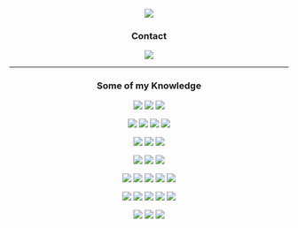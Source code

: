 <p align="center">
  <!-- https://redketchup.io/gif-converter -->
  <img
    src="https://github.com/motiontx/motiontx/assets/5198206/f516aecb-8023-41f7-aa86-f089acdd9cc0"
  />
</p>

<h3 align="center">Contact</h3>
<p align="center">
  <a target="_blank" href="https://vittoretrivi.dev">
    <img
      src="https://img.shields.io/badge/vittoretrivi.dev-%23ffffff.svg?&style=for-the-badge"
    />
  </a>
</p>

---

<h3 align="center">Some of my Knowledge</h3>
<p align="center">
  <!-- JavaScript -->
  <img
    src="https://img.shields.io/badge/JavaScript-%230A0A0A.svg?&style=for-the-badge&logo=javascript&logoColor=F7DF1E"
  />
  <!-- HTML5 -->
  <img
    src="https://img.shields.io/badge/html5-%230A0A0A.svg?&style=for-the-badge&logo=html5&logoColor=E34F26"
  />
  <!-- CSS3 -->
  <img
    src="https://img.shields.io/badge/css3-%230A0A0A.svg?&style=for-the-badge&logo=css3&logoColor=1572B6"
  />
</p>

<p align="center">
  <!-- React.js -->
  <img
    src="https://img.shields.io/badge/React.js-%230364d4.svg?&style=for-the-badge&logo=react&logoColor=white"
  />
  <!-- Next.js -->
  <img
    src="https://img.shields.io/badge/next.js-%23000000.svg?&style=for-the-badge&logo=next.js&logoColor=white"
  />
  <!-- Vue.js -->
  <img
    src="https://img.shields.io/badge/Vue.js-%2342b883.svg?&style=for-the-badge&logo=vue.js&logoColor=white"
  />
  <!-- Nuxt.js -->
  <img
    src="https://img.shields.io/badge/Nuxt.js-%2335495e.svg?&style=for-the-badge&logo=nuxt.js&logoColor=white"
  />
</p>

<p align="center">
  <!-- Three.js -->
  <img
    src="https://img.shields.io/badge/Three.js-%230A0A0A.svg?&style=for-the-badge&logo=three.js&logoColor=white"
  />
  <!-- Framer Motion -->
  <img
    src="https://img.shields.io/badge/Framer Motion-%23ff008c.svg?&style=for-the-badge&logo=framer&logoColor=white"
  />
  <!-- Typescript-->
  <img
    src="https://img.shields.io/badge/Typescript-%233178C6.svg?&style=for-the-badge&logo=typescript&logoColor=white"
  />
</p>

<p align="center">
  <!-- Radix UI -->
  <img
    src="https://img.shields.io/badge/Radix UI-%231d2024.svg?&style=for-the-badge&logo=radixui&logoColor=white"
  />
  <!-- Tailwind CSS -->
  <img
    src="https://img.shields.io/badge/Tailwind CSS-%2338bdf8.svg?&style=for-the-badge&logo=tailwindcss&logoColor=white"
  />
  <!-- Sass -->
  <img
    src="https://img.shields.io/badge/Sass-%23cc6699.svg?&style=for-the-badge&logo=sass&logoColor=white"
  />
</p>

<p align="center">
  <!-- Contentful-->
  <img
    src="https://img.shields.io/badge/Contentful-%23F05A65.svg?&style=for-the-badge&logo=Contentful&logoColor=white"
  />
  <!-- Wordpress -->
  <img
    src="https://img.shields.io/badge/WordPress API-%2300749c.svg?&style=for-the-badge&logo=wordpress&logoColor=white"
  />
  <!-- Shadcn UI -->
  <img
    src="https://img.shields.io/badge/Shadcn UI-%23000000.svg?&style=for-the-badge&logoColor=white"
  />
  <!-- Chakra UI -->
  <img
    src="https://img.shields.io/badge/Chakra UI-%23319795.svg?&style=for-the-badge&logo=chakraui&logoColor=white"
  />
  <!-- Material UI-->
  <img
    src="https://img.shields.io/badge/MUI-%23447FC5.svg?&style=for-the-badge&logo=mui&logoColor=white"
  />
</p>

<p align="center">
  <!-- Prisma -->
  <img
    src="https://img.shields.io/badge/Prisma-%23283141?style=for-the-badge&logo=Prisma&logoColor=white"
  />
  <!-- TanStack Query -->
  <img
    src="https://img.shields.io/badge/TanStack Query-%23ef4444.svg?&style=for-the-badge&logo=react query&logoColor=white"
  />
  <!-- Clerk -->
  <img
    src="https://img.shields.io/badge/Clerk-%236c47ff.svg?&style=for-the-badge&logo=clerk&logoColor=white"
  />
  <!-- Vercel -->
  <img
    src="https://img.shields.io/badge/Vercel-%23000000.svg?&style=for-the-badge&logo=vercel&logoColor=white"
  />
  <!-- Git -->
  <img
    src="https://img.shields.io/badge/Git-%23F05032.svg?&style=for-the-badge&logo=git&logoColor=white"
  />
</p>

<p align="center">
  <!-- Figma -->
  <img
    src="https://img.shields.io/badge/Figma-%23A159FF.svg?&style=for-the-badge&logo=figma&logoColor=white"
  />
  <!-- Photoshop -->
  <img
    src="https://img.shields.io/badge/Photoshop-%2326C9FF.svg?&style=for-the-badge&logo=adobe-photoshop&logoColor=white"
  />
  <!-- Illustrator -->
  <img
    src="https://img.shields.io/badge/Illustrator-%23F37021.svg?&style=for-the-badge&logo=adobe-illustrator&logoColor=white"
  />
</p>
